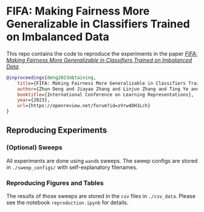 # FIFA: Making Fairness More Generalizable in Classifiers Trained on Imbalanced Data

This repo contains the code to reproduce the experiments in the paper [*FIFA: Making Fairness More Generalizable in Classifiers Trained on Imbalanced Data*](https://openreview.net/forum?id=zVrw4OH1Lch). 

```bib
@inproceedings{deng2023obtaining,
    title={FIFA: Making Fairness More Generalizable in Classifiers Trained on Imbalanced Data},
    author={Zhun Deng and Jiayao Zhang and Linjun Zhang and Ting Ye and Yates Coley and Weijie J Su and James Zou},
    booktitle={International Conference on Learning Representations},
    year={2023},
    url={https://openreview.net/forum?id=zVrw4OH1Lch}
}
```

## Reproducing Experiments

### (Optional) Sweeps

All experiments are done using ``wandb`` sweeps. The sweep configs are
stored in ``./sweep_configs/`` with self-explanatory filenames.

### Reproducing Figures and Tables

The results of those sweeps are stored in the ``csv`` files in ``./csv_data``.
Please see the notebook ``reproduction.ipynb`` for details.
